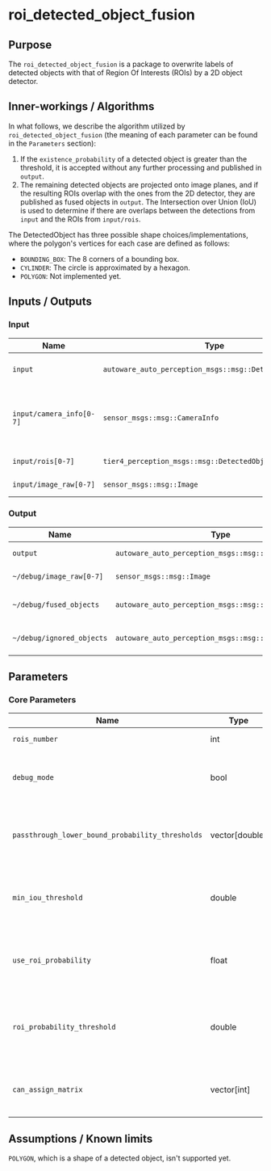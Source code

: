 # roi_detected_object_fusion

## Purpose

The `roi_detected_object_fusion` is a package to overwrite labels of detected objects with that of Region Of Interests (ROIs) by a 2D object detector.

## Inner-workings / Algorithms

In what follows, we describe the algorithm utilized by `roi_detected_object_fusion` (the meaning of each parameter can be found in the `Parameters` section):

1. If the `existence_probability` of a detected object is greater than the threshold, it is accepted without any further processing and published in `output`.
2. The remaining detected objects are projected onto image planes, and if the resulting ROIs overlap with the ones from the 2D detector, they are published as fused objects in `output`. The Intersection over Union (IoU) is used to determine if there are overlaps between the detections from `input` and the ROIs from `input/rois`.

The DetectedObject has three possible shape choices/implementations, where the polygon's vertices for each case are defined as follows:

- `BOUNDING_BOX`: The 8 corners of a bounding box.
- `CYLINDER`: The circle is approximated by a hexagon.
- `POLYGON`: Not implemented yet.

## Inputs / Outputs

### Input

| Name                     | Type                                                     | Description                                                |
| ------------------------ | -------------------------------------------------------- | ---------------------------------------------------------- |
| `input`                  | `autoware_auto_perception_msgs::msg::DetectedObjects`    | input detected objects                                     |
| `input/camera_info[0-7]` | `sensor_msgs::msg::CameraInfo`                           | camera information to project 3d points onto image planes. |
| `input/rois[0-7]`        | `tier4_perception_msgs::msg::DetectedObjectsWithFeature` | ROIs from each image.                                      |
| `input/image_raw[0-7]`   | `sensor_msgs::msg::Image`                                | images for visualization.                                  |

### Output

| Name                      | Type                                                  | Description                |
| ------------------------- | ----------------------------------------------------- | -------------------------- |
| `output`                  | `autoware_auto_perception_msgs::msg::DetectedObjects` | detected objects           |
| `~/debug/image_raw[0-7]`  | `sensor_msgs::msg::Image`                             | images for visualization,  |
| `~/debug/fused_objects`   | `autoware_auto_perception_msgs::msg::DetectedObjects` | fused detected objects     |
| `~/debug/ignored_objects` | `autoware_auto_perception_msgs::msg::DetectedObjects` | not fused detected objects |

## Parameters

### Core Parameters

| Name                                             | Type           | Description                                                                                                               |
| ------------------------------------------------ | -------------- | ------------------------------------------------------------------------------------------------------------------------- |
| `rois_number`                                    | int            | the number of input rois                                                                                                  |
| `debug_mode`                                     | bool           | If set to `true`, the node subscribes to the image topic and publishes an image with debug drawings.                      |
| `passthrough_lower_bound_probability_thresholds` | vector[double] | If the `existence_probability` of a detected object is greater than the threshold, it is published in output.             |
| `min_iou_threshold`                              | double         | If the iou between detected objects and rois is greater than `min_iou_threshold`, the objects are classified as fused.    |
| `use_roi_probability`                            | float          | If set to `true`, the algorithm uses `existence_probability` of ROIs to match with the that of detected objects.          |
| `roi_probability_threshold`                      | double         | If the `existence_probability` of ROIs is greater than the threshold, matched detected objects are published in `output`. |
| `can_assign_matrix`                              | vector[int]    | association matrix between rois and detected_objects to check that two rois on images can be match                        |

## Assumptions / Known limits

`POLYGON`, which is a shape of a detected object, isn't supported yet.
